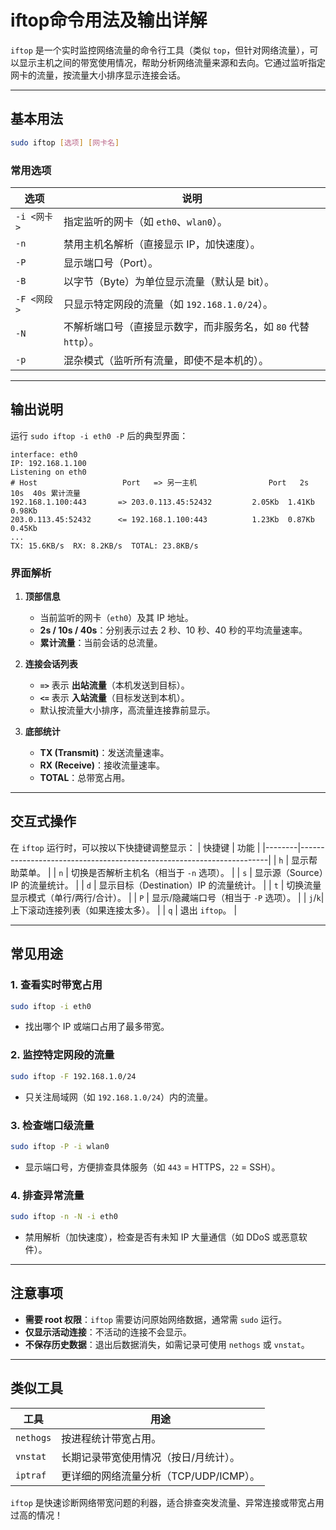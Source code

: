 # iftop命令用法及输出详解

`iftop` 是一个实时监控网络流量的命令行工具（类似 `top`，但针对网络流量），可以显示主机之间的带宽使用情况，帮助分析网络流量来源和去向。它通过监听指定网卡的流量，按流量大小排序显示连接会话。

---

## **基本用法**
```bash
sudo iftop [选项] [网卡名]
```

### **常用选项**
| 选项              | 说明                                                                 |
|-------------------|----------------------------------------------------------------------|
| `-i <网卡>`       | 指定监听的网卡（如 `eth0`、`wlan0`）。                               |
| `-n`              | 禁用主机名解析（直接显示 IP，加快速度）。                            |
| `-P`              | 显示端口号（Port）。                                                 |
| `-B`              | 以字节（Byte）为单位显示流量（默认是 bit）。                         |
| `-F <网段>`       | 只显示特定网段的流量（如 `192.168.1.0/24`）。                        |
| `-N`              | 不解析端口号（直接显示数字，而非服务名，如 `80` 代替 `http`）。       |
| `-p`              | 混杂模式（监听所有流量，即使不是本机的）。                           |

---

## **输出说明**
运行 `sudo iftop -i eth0 -P` 后的典型界面：
```
interface: eth0
IP: 192.168.1.100
Listening on eth0
# Host                   Port   => 另一主机                Port   2s  10s  40s 累计流量
192.168.1.100:443       => 203.0.113.45:52432         2.05Kb  1.41Kb  0.98Kb
203.0.113.45:52432      <= 192.168.1.100:443          1.23Kb  0.87Kb  0.45Kb
...
TX: 15.6KB/s  RX: 8.2KB/s  TOTAL: 23.8KB/s
```

### **界面解析**
1. **顶部信息**  
   - 当前监听的网卡（`eth0`）及其 IP 地址。  
   - **2s / 10s / 40s**：分别表示过去 2 秒、10 秒、40 秒的平均流量速率。  
   - **累计流量**：当前会话的总流量。

2. **连接会话列表**  
   - **`=>`** 表示 **出站流量**（本机发送到目标）。  
   - **`<=`** 表示 **入站流量**（目标发送到本机）。  
   - 默认按流量大小排序，高流量连接靠前显示。

3. **底部统计**  
   - **TX (Transmit)**：发送流量速率。  
   - **RX (Receive)**：接收流量速率。  
   - **TOTAL**：总带宽占用。

---

## **交互式操作**
在 `iftop` 运行时，可以按以下快捷键调整显示：
| 快捷键 | 功能                                                                 |
|--------|----------------------------------------------------------------------|
| `h`    | 显示帮助菜单。                                                       |
| `n`    | 切换是否解析主机名（相当于 `-n` 选项）。                             |
| `s`    | 显示源（Source）IP 的流量统计。                                      |
| `d`    | 显示目标（Destination）IP 的流量统计。                               |
| `t`    | 切换流量显示模式（单行/两行/合计）。                                 |
| `P`    | 显示/隐藏端口号（相当于 `-P` 选项）。                                |
| `j`/`k`| 上下滚动连接列表（如果连接太多）。                                   |
| `q`    | 退出 `iftop`。                                                       |

---

## **常见用途**
### **1. 查看实时带宽占用**
```bash
sudo iftop -i eth0
```
- 找出哪个 IP 或端口占用了最多带宽。

### **2. 监控特定网段的流量**
```bash
sudo iftop -F 192.168.1.0/24
```
- 只关注局域网（如 `192.168.1.0/24`）内的流量。

### **3. 检查端口级流量**
```bash
sudo iftop -P -i wlan0
```
- 显示端口号，方便排查具体服务（如 `443` = HTTPS，`22` = SSH）。

### **4. 排查异常流量**
```bash
sudo iftop -n -N -i eth0
```
- 禁用解析（加快速度），检查是否有未知 IP 大量通信（如 DDoS 或恶意软件）。

---

## **注意事项**
- **需要 root 权限**：`iftop` 需要访问原始网络数据，通常需 `sudo` 运行。  
- **仅显示活动连接**：不活动的连接不会显示。  
- **不保存历史数据**：退出后数据消失，如需记录可使用 `nethogs` 或 `vnstat`。  

---

## **类似工具**
| 工具       | 用途                                   |
|------------|----------------------------------------|
| `nethogs`  | 按进程统计带宽占用。                   |
| `vnstat`   | 长期记录带宽使用情况（按日/月统计）。  |
| `iptraf`   | 更详细的网络流量分析（TCP/UDP/ICMP）。 |

`iftop` 是快速诊断网络带宽问题的利器，适合排查突发流量、异常连接或带宽占用过高的情况！
